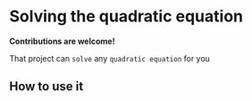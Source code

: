 # Solving the quadratic equation

**Contributions are welcome!**

That project can `solve` any `quadratic equation` for you 

## How to use it
